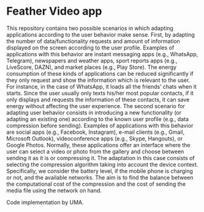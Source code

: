 # Feather Video app

This repository contains two possible scenarios in which adapting applications according to the user behavior make sense. First, by adapting the number of data/functionality requests and amount of information displayed on the screen according to the user profile. Examples of applications with this behavior are instant messaging apps (e.g., WhatsApp, Telegram), newspapers and weather apps, sport reports apps (e.g., LiveScore, DAZN), and market places (e.g., Play Store). The energy consumption of these kinds of applications can be reduced significantly if they only request and show the information which is relevant to the user. For instance, in the case of WhatsApp, it loads all the friends’ chats when it starts. Since the user usually only texts his/her most popular contacts, if it only displays and requests the information of these contacts, it can save energy without affecting the user experience. The second scenario for adapting user behavior consists in introducing a new functionality (or adapting an existing one) according to the known user profile (e.g., data compression before sending). Examples of applications with this behavior are social apps (e.g., Facebook, Instagram), e-mail clients (e.g., Gmail, Microsoft Outlook), videoconference apps (e.g., Skype, Hangouts), or Google Photos. Normally, these applications offer an interface where the user can select a video or photo from the gallery and choose between sending it as it is or compressing it. The adaptation in this case consists of selecting the compression algorithm taking into account the device context. Specifically, we consider the battery level, if the mobile phone is charging or not, and the available networks. The aim is to find the balance between the computational cost of the compression and the cost of sending the media file using the network on hand.

Code implementation by UMA.